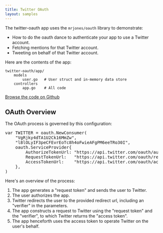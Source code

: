 ```yaml
---
title: Twitter OAuth
layout: samples
---
```


The twitter-oauth app uses the `mrjones/oauth` library to demonstrate:

* How to do the oauth dance to authenticate your app to use a Twitter account.
* Fetching mentions for that Twitter account.
* Tweeting on behalf of that Twitter account.

Here are the contents of the app:

	twitter-oauth/app/
		models
			user.go   # User struct and in-memory data store
		controllers
			app.go    # All code

[Browse the code on Github](https://github.com/revel/revel/tree/master/samples/twitter-oauth)

## OAuth Overview

The OAuth process is governed by this configuration:

<pre class="prettyprint lang-go">
var TWITTER = oauth.NewConsumer(
	"VgRjky4dTA1U2Ck16MmZw",
	"l8lOLyIF3peCFEvrEoTc8h4oFwieAFgPM6eeTRo30I",
	oauth.ServiceProvider{
		AuthorizeTokenUrl: "https://api.twitter.com/oauth/authorize",
		RequestTokenUrl:   "https://api.twitter.com/oauth/request_token",
		AccessTokenUrl:    "https://api.twitter.com/oauth/access_token",
	},
)
</pre>

Here's an overview of the process:

1. The app generates a "request token" and sends the user to Twitter.
2. The user authorizes the app.
3. Twitter redirects the user to the provided redirect url, including an
   "verifier" in the parameters.
4. The app constructs a request to Twitter using the "request token" and
   the "verifier", to which Twitter returns the "access token".
5. The app henceforth uses the access token to operate Twitter on the user's behalf.
